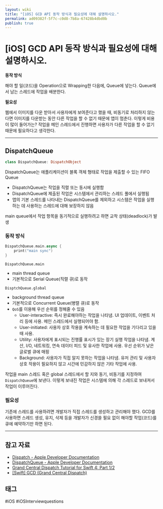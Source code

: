 ```yaml
---
layout: wiki
title: "[iOS] GCD API 동작 방식과 필요성에 대해 설명하시오."
permalink: ad09382f-5f7c-c0d8-7b8a-67428b4dbd0b
publish: true
---
```


# \[iOS] GCD API 동작 방식과 필요성에 대해 설명하시오.

**동작 방식**

해야 할 일(코드)을 Operation으로 Wrapping한 다음에, Queue에 넣는다. Queue에서 남는 스레드에 작업을 배분한다.

**필요성**

웹에서 이미지를 다운 받아서 사용자에게 보여준다고 했을 때, 비동기로 처리하지 않는다면 이미지를 다운받는 동안 다른 작업을 할 수 없기 때문에 앱이 멈춘다. 이렇게 비용이 많이 들어가는? 작업을 메인 스레드에서 진행하면 사용자가 다른 작업을 할 수 없기 때문에 필요하다고 생각한다.

---

## DispatchQueue

```swift
class DispatchQueue: DispatchObject
```

DispatchQueue는 애플리케이션이 블록 객체 형태로 작업을 제출할 수 있는 FIFO Queue

- DispatchQueue는 작업을 직렬 또는 동시에 실행함
- DispatchQueue에 제출된 작업은 시스템에서 관리하는 스레드 풀에서 실행됨
- 앱의 기본 스레드를 나타내는 DispatchQueue를 제외하고 시스템은 작업을 실행하는 데 사용하는  스레드에 대해 보장하지 않음

main queue에서 작업 항목을 동기적으로 실행하려고 하면 교착 상태(deadlock)가 발생

### 동작 방식

```swift
DispatchQueue.main.async {
	print("main sync")
}
```

`DispatchQueue.main`

- main thread queue
- 기본적으로 Serial Queue(직렬 큐)로 동작

`DisptchQueue.global`

- background thread queue
- 기본적으로 Concurrent Queue(병렬 큐)로 동작
- `QoS`를 이용해 우선 순위를 정해줄 수 있음
    - User-interactive: 즉시 완료해야하는 작업을 나타냄. UI 업데이트, 이벤트 처리 등에 사용. 메인 스레드에서 실행되어야 함.
    - User-initiated: 사용자 상호 작용을 계속하는 데 필요한 작업을 기다리고 있을 때 사용.
    - Utility: 사용자에게 표시되는 진행률 표시가 있는 장기 실행 작업을 나타냄. 계산, I/O, 네트워킹, 연속 데이터 피드 및 유사한 작업에 사용. 우선 순위가 낮은 글로벌 큐에 매핑
    - Background: 사용자가 직접 알지 못하는 작업을 나타냄. 유저 관리 및 사용자 상호 작용이 필요하지 않고 시간에 민감하지 않은 기타 작업에 사용.

작업을 main 스레드 혹은 global 스레드에서 할 지와 동기, 비동기를 지정하여 `DispatchQueue`에 보낸다. 이렇게 보내진 작업은 시스템에 의해 각 스레드로 보내져서 작업이 이루어진다.

### 필요성

기존에 스레드를 사용하려면 개발자가 직접 스레드를 생성하고 관리해야 했다. GCD를 사용하면 스레드 생성, 유지, 삭제 등을 개발자가 신경쓸 필요 없이 해야할 작업(코드)를 큐에 예약하기만 하면 된다.

---

## 참고 자료
- [Dispatch - Apple Developer Documentation](https://developer.apple.com/documentation/dispatch)
- [DispatchQueue - Apple Developer Documentation](https://developer.apple.com/documentation/dispatch/dispatchqueue)
- [Grand Central Dispatch Tutorial for Swift 4: Part 1/2](https://www.raywenderlich.com/5370-grand-central-dispatch-tutorial-for-swift-4-part-1-2)
- [[Swift] GCD (Grand Central Dispatch)](https://ginjo.tistory.com/16)

## 태그

#iOS #iOSInterviewquestions